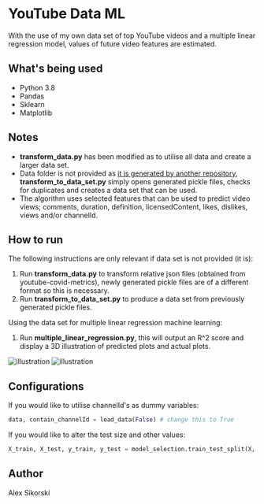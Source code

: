 # YouTube Data ML
With the use of my own data set of top YouTube videos and a multiple linear regression model, values of future video features are estimated.
## What's being used
- Python 3.8
- Pandas
- Sklearn
- Matplotlib
## Notes
* **transform_data.py** has been modified as to utilise all data and create a larger data set.
* Data folder is not provided as [it is generated by another repository](https://github.com/alexsikorski/youtube-data-ml), **transform_to_data_set.py** simply opens generated pickle files, checks for duplicates and creates a data set that can be used.
* The algorithm uses selected features that can be used to predict video views; comments, duration, definition, licensedContent, likes, dislikes, views and/or channelId. 
## How to run
The following instructions are only relevant if data set is not provided (it is):
1. Run **transform_data.py** to transform relative json files (obtained from youtube-covid-metrics), newly generated pickle files are of a different format so this is necessary.
2. Run **transform_to_data_set.py** to produce a data set from previously generated pickle files.

Using the data set for multiple linear regression machine learning:
1. Run **multiple_linear_regression.py**, this will output an R^2 score and display a 3D illustration of predicted plots and actual plots.

![illustration](https://alexsikorski.net/img/youtube-data-ml/youtube_data.jpeg)
![illustration](https://alexsikorski.net/img/youtube-data-ml/youtube_data_2.jpeg)

## Configurations
If you would like to utilise channelId's as dummy variables:
```python
data, contain_channelId = load_data(False) # change this to True
```
If you would like to alter the test size and other values:
```python
X_train, X_test, y_train, y_test = model_selection.train_test_split(X, y, test_size=0.2, random_state=0)
```
## Author
Alex Sikorski
